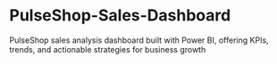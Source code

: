 # PulseShop-Sales-Dashboard
PulseShop sales analysis dashboard built with Power BI, offering KPIs, trends, and actionable strategies for business growth
